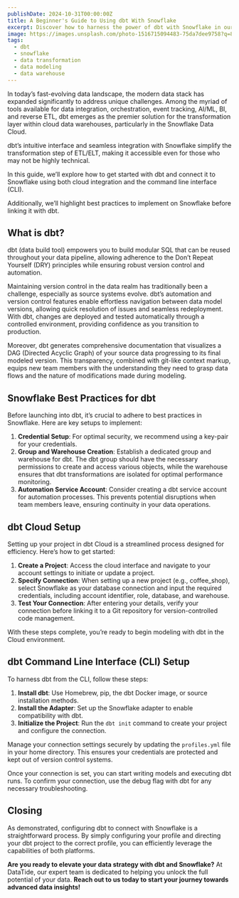 ```yaml
---
publishDate: 2024-10-31T00:00:00Z
title: A Beginner's Guide to Using dbt With Snowflake
excerpt: Discover how to harness the power of dbt with Snowflake in our beginner's guide. Learn essential setup steps, best practices, and how dbt streamlines your data transformation process.
image: https://images.unsplash.com/photo-1516715094483-75da7dee9758?q=80&w=774&auto=format&fit=crop&ixlib=rb-4.0.3&ixid=M3wxMjA3fDB8MHxwaG90by1wYWdlfHx8fGVufDB8fHx8fA%3D%3D
tags:
  - dbt
  - snowflake
  - data transformation
  - data modeling
  - data warehouse
---
```


In today’s fast-evolving data landscape, the modern data stack has expanded significantly to address unique challenges. Among the myriad of tools available for data integration, orchestration, event tracking, AI/ML, BI, and reverse ETL, dbt emerges as the premier solution for the transformation layer within cloud data warehouses, particularly in the Snowflake Data Cloud.

dbt’s intuitive interface and seamless integration with Snowflake simplify the transformation step of ETL/ELT, making it accessible even for those who may not be highly technical.

In this guide, we’ll explore how to get started with dbt and connect it to Snowflake using both cloud integration and the command line interface (CLI).

Additionally, we’ll highlight best practices to implement on Snowflake before linking it with dbt.

## What is dbt?

dbt (data build tool) empowers you to build modular SQL that can be reused throughout your data pipeline, allowing adherence to the Don’t Repeat Yourself (DRY) principles while ensuring robust version control and automation.

Maintaining version control in the data realm has traditionally been a challenge, especially as source systems evolve. dbt’s automation and version control features enable effortless navigation between data model versions, allowing quick resolution of issues and seamless redeployment. With dbt, changes are deployed and tested automatically through a controlled environment, providing confidence as you transition to production.

Moreover, dbt generates comprehensive documentation that visualizes a DAG (Directed Acyclic Graph) of your source data progressing to its final modeled version. This transparency, combined with git-like context markup, equips new team members with the understanding they need to grasp data flows and the nature of modifications made during modeling.

## Snowflake Best Practices for dbt

Before launching into dbt, it’s crucial to adhere to best practices in Snowflake. Here are key setups to implement:

1. **Credential Setup**: For optimal security, we recommend using a key-pair for your credentials.
2. **Group and Warehouse Creation**: Establish a dedicated group and warehouse for dbt. The dbt group should have the necessary permissions to create and access various objects, while the warehouse ensures that dbt transformations are isolated for optimal performance monitoring.
3. **Automation Service Account**: Consider creating a dbt service account for automation processes. This prevents potential disruptions when team members leave, ensuring continuity in your data operations.

## dbt Cloud Setup

Setting up your project in dbt Cloud is a streamlined process designed for efficiency. Here’s how to get started:

1. **Create a Project**: Access the cloud interface and navigate to your account settings to initiate or update a project.
2. **Specify Connection**: When setting up a new project (e.g., coffee_shop), select Snowflake as your database connection and input the required credentials, including account identifier, role, database, and warehouse.
3. **Test Your Connection**: After entering your details, verify your connection before linking it to a Git repository for version-controlled code management.

With these steps complete, you’re ready to begin modeling with dbt in the Cloud environment.

## dbt Command Line Interface (CLI) Setup

To harness dbt from the CLI, follow these steps:

1. **Install dbt**: Use Homebrew, pip, the dbt Docker image, or source installation methods.
2. **Install the Adapter**: Set up the Snowflake adapter to enable compatibility with dbt.
3. **Initialize the Project**: Run the `dbt init` command to create your project and configure the connection.

Manage your connection settings securely by updating the `profiles.yml` file in your home directory. This ensures your credentials are protected and kept out of version control systems.

Once your connection is set, you can start writing models and executing dbt runs. To confirm your connection, use the debug flag with dbt for any necessary troubleshooting.

## Closing

As demonstrated, configuring dbt to connect with Snowflake is a straightforward process. By simply configuring your profile and directing your dbt project to the correct profile, you can efficiently leverage the capabilities of both platforms.

**Are you ready to elevate your data strategy with dbt and Snowflake?** At DataTide, our expert team is dedicated to helping you unlock the full potential of your data. **Reach out to us today to start your journey towards advanced data insights!**

